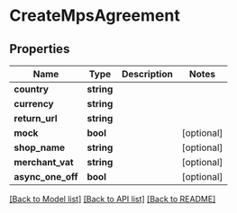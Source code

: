 # CreateMpsAgreement

## Properties
Name | Type | Description | Notes
------------ | ------------- | ------------- | -------------
**country** | **string** |  | 
**currency** | **string** |  | 
**return_url** | **string** |  | 
**mock** | **bool** |  | [optional] 
**shop_name** | **string** |  | [optional] 
**merchant_vat** | **string** |  | [optional] 
**async_one_off** | **bool** |  | [optional] 

[[Back to Model list]](../README.md#documentation-for-models) [[Back to API list]](../README.md#documentation-for-api-endpoints) [[Back to README]](../README.md)



